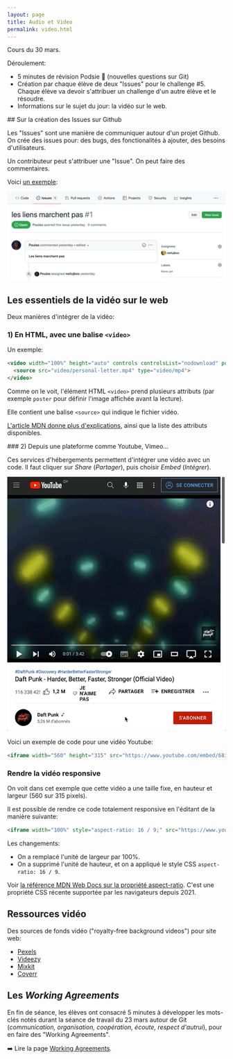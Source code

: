 ```yaml
---
layout: page
title: Audio et Video
permalink: video.html
---
```


Cours du 30 mars.

Déroulement:

- 5 minutes de révision Podsie 🧠 (nouvelles questions sur Git)
- Création par chaque élève de deux "Issues" pour le challenge #5. Chaque élève va devoir s'attribuer un challenge d'un autre élève et le résoudre.
- Informations sur le sujet du jour: la vidéo sur le web.

## Sur la création des Issues sur Github

Les "Issues" sont une manière de communiquer autour d'un projet Github. On crée des issues pour: des bugs, des fonctionalités à ajouter, des besoins d'utilisateurs.

Un contributeur peut s'attribuer une "Issue". On peut faire des commentaires.

Voici [un exemple](https://github.com/eracom-ID401/Site-Skateb-b--Thomas/issues/1):

![](img/git/issue-liens.png)

## Les essentiels de la vidéo sur le web

Deux manières d'intégrer de la vidéo:

### 1) En HTML, avec une balise `<video>`

Un exemple:

```html
<video width="100%" height="auto" controls controlsList="nodownload" poster="video/personal-letter.jpg">
  <source src="video/personal-letter.mp4" type="video/mp4">
</video>
```

Comme on le voit, l'élément HTML `<video>` prend plusieurs attributs (par exemple `poster` pour définir l'image affichée avant la lecture).

Elle contient une balise `<source>` qui indique le fichier vidéo.

[L'article MDN donne plus d'explications](https://developer.mozilla.org/fr/docs/Web/HTML/Element/video), ainsi que la liste des attributs disponibles.

### 2) Depuis une plateforme comme Youtube, Vimeo...

Ces services d'hébergements permettent d'intégrer une vidéo avec un code. Il faut cliquer sur *Share* (*Partager*), puis choisir *Embed* (*Intégrer*).

![Intégration depuis Youtube](img/video/youtube-share-dp.gif)

Voici un exemple de code pour une vidéo Youtube:

```html
<iframe width="560" height="315" src="https://www.youtube.com/embed/68iQAo2XXtE" title="YouTube video player" frameborder="0" allow="accelerometer; autoplay; clipboard-write; encrypted-media; gyroscope; picture-in-picture" allowfullscreen></iframe>
```

### Rendre la vidéo responsive

On voit dans cet exemple que cette vidéo a une taille fixe, en hauteur et largeur (560 sur 315 pixels).

Il est possible de rendre ce code totalement responsive en l'éditant de la manière suivante: 

```html
<iframe width="100%" style="aspect-ratio: 16 / 9;" src="https://www.youtube.com/embed/68iQAo2XXtE" title="YouTube video player" frameborder="0" allow="accelerometer; autoplay; clipboard-write; encrypted-media; gyroscope; picture-in-picture" allowfullscreen></iframe>
```

Les changements:

- On a remplacé l'unité de largeur par 100%.
- On a supprimé l'unité de hauteur, et on a appliqué le style CSS `aspect-ratio: 16 / 9`.

Voir [la référence MDN Web Docs sur la propriété aspect-ratio](https://developer.mozilla.org/fr/docs/Web/CSS/aspect-ratio). C'est une propriété CSS récente supportée par les navigateurs depuis 2021.

## Ressources vidéo

Des sources de fonds vidéo ("royalty-free background videos") pour site web:

- [Pexels](https://www.pexels.com/search/videos/background/)
- [Videezy](https://www.videezy.com/free-video/background)
- [Mixkit](https://mixkit.co/free-video-backgrounds/)
- [Coverr](https://coverr.co/)

## Les *Working Agreements*

En fin de séance, les élèves ont consacré 5 minutes à développer les mots-clés notés durant la séance de travail du 23 mars autour de Git (*communication, organisation, coopération, écoute, respect d'autrui*), pour en faire des "Working Agreements".

➡️ Lire la page [Working Agreements](working-agreements.html).
